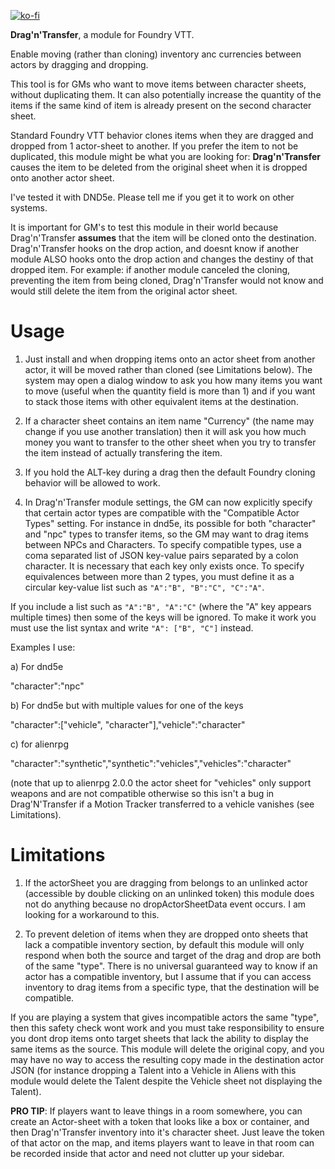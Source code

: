 [![ko-fi](https://ko-fi.com/img/githubbutton_sm.svg)](https://ko-fi.com/davidzvekic)

**Drag'n'Transfer**, a module for Foundry VTT.

Enable moving (rather than cloning) inventory anc currencies between actors by dragging and dropping.

This tool is for GMs who want to move items between character sheets, without duplicating them. It can also potentially increase the quantity of the items if the same kind of item is already present on the second character sheet.

Standard Foundry VTT behavior clones items when they are dragged and dropped from 1 actor-sheet to another. If you prefer the item to not be duplicated, this module might be what you are looking for: **Drag'n'Transfer** causes the item to be deleted from the original sheet when it is dropped onto another actor sheet.

I've tested it with DND5e. Please tell me if you get it to work on other systems.

It is important for GM's to test this module in their world because Drag'n'Transfer **assumes** that the item will be cloned onto the destination. Drag'n'Transfer hooks on the drop action, and doesnt know if another module ALSO hooks onto the drop action and changes the destiny of that dropped item. For example: if another module canceled the cloning, preventing the item from being cloned, Drag'n'Transfer would not know and would still delete the item from the original actor sheet.

# Usage

1. Just install and when dropping items onto an actor sheet from another actor, it will be moved rather than cloned (see Limitations below). The system may open a dialog window to ask you how many items you want to move (useful when the quantity field is more than 1) and if you want to stack those items with other equivalent items at the destination.

2. If a character sheet contains an item name "Currency" (the name may change if you use another translation) then it will ask you how much money you want to transfer to the other sheet when you try to transfer the item instead of actually transfering the item.

3. If you hold the ALT-key during a drag then the default Foundry cloning behavior will be allowed to work.

4. In Drag'n'Transfer module settings, the GM can now explicitly specify that certain actor types are compatible with the "Compatible Actor Types" setting. For instance in dnd5e, its possible for both "character" and "npc" types to transfer items, so the GM may want to drag items between NPCs and Characters. To specify compatible types, use a coma separated list of JSON key-value pairs separated by a colon character. It is necessary that each key only exists once. To specify equivalences between more than 2 types, you must define it as a circular key-value list such as `"A":"B", "B":"C", "C":"A"`.

If you include a list such as `"A":"B", "A":"C"` (where the "A" key appears multiple times) then some of the keys will be ignored. To make it work you must use the list syntax and write `"A": ["B", "C"]` instead.

Examples I use:

a) For dnd5e

  "character":"npc"

b) For dnd5e but with multiple values for one of the keys

  "character":["vehicle", "character"],"vehicle":"character"

c) for alienrpg

  "character":"synthetic","synthetic":"vehicles","vehicles":"character"
  
(note that up to alienrpg 2.0.0 the actor sheet for "vehicles" only support weapons and are not compatible otherwise so this isn't a bug in Drag'N'Transfer if a Motion Tracker transferred to a vehicle vanishes (see Limitations).


# Limitations

1) If the actorSheet you are dragging from belongs to an unlinked actor (accessible by double clicking on an unlinked token) this module does not do anything because no dropActorSheetData event occurs. I am looking for a workaround to this.

2) To prevent deletion of items when they are dropped onto sheets that lack a compatible inventory section, by default this module will only respond when both the source and target of the drag and drop are both of the same "type". There is no universal guaranteed way to know if an actor has a compatible inventory, but I assume that if you can access inventory to drag items from a specific type, that the destination will be compatible.

If you are playing a system that gives incompatible actors the same "type", then this safety check wont work and you must take responsibility to ensure you dont drop items onto target sheets that lack the ability to display the same items as the source. This module will delete the original copy, and you may have no way to access the resulting copy made in the destination actor JSON (for instance dropping a Talent into a Vehicle in Aliens with this module would delete the Talent despite the Vehicle sheet not displaying the Talent).

**PRO TIP**: If players want to leave things in a room somewhere, you can create an Actor-sheet with a token that looks like a box or container, and then Drag'n'Transfer inventory into it's character sheet. Just leave the token of that actor on the map, and items players want to leave in that room can be recorded inside that actor and need not clutter up your sidebar.
